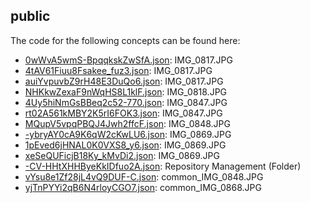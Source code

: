 ## public

The code for the following concepts can be found here: 
- [0wWvA5wmS\-BpqqkskZwSfA.json](0wWvA5wmS-BpqqkskZwSfA.json): IMG\_0817\.JPG
- [4tAV61Fiuu8Fsakee\_fuz3.json](4tAV61Fiuu8Fsakee_fuz3.json): IMG\_0817\.JPG
- [auiYvpuvbZ9rH48E3DuQo6.json](auiYvpuvbZ9rH48E3DuQo6.json): IMG\_0817\.JPG
- [NHKkwZexaF9nWqHS8L1klF.json](NHKkwZexaF9nWqHS8L1klF.json): IMG\_0818\.JPG
- [4Uy5hiNmGsBBeq2c52\-770.json](4Uy5hiNmGsBBeq2c52-770.json): IMG\_0847\.JPG
- [rt02A561kMBY2K5rI6FOK3.json](rt02A561kMBY2K5rI6FOK3.json): IMG\_0847\.JPG
- [MQupV5vpqPBQJ4Jwh2ffcF.json](MQupV5vpqPBQJ4Jwh2ffcF.json): IMG\_0848\.JPG
- [\-ybryAY0cA9K6qW2cKwLU6.json](-ybryAY0cA9K6qW2cKwLU6.json): IMG\_0869\.JPG
- [1pEved6jHNAL0K0VXS8\_y6.json](1pEved6jHNAL0K0VXS8_y6.json): IMG\_0869\.JPG
- [xeSeQUFicjB18Ky\_kMvDi2.json](xeSeQUFicjB18Ky_kMvDi2.json): IMG\_0869\.JPG
- [\-CV\-HHtXHHByeKkIDfuo2A.json](-CV-HHtXHHByeKkIDfuo2A.json): Repository Management \(Folder\)
- [vYsu8e1Zf28jL4vQ9DUF\-C.json](vYsu8e1Zf28jL4vQ9DUF-C.json): common\_IMG\_0848\.JPG
- [yjTnPYYi2qB6N4rloyCGO7.json](yjTnPYYi2qB6N4rloyCGO7.json): common\_IMG\_0868\.JPG
